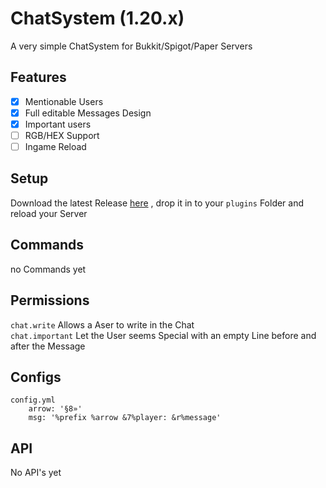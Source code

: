 # ChatSystem (1.20.x)
A very simple ChatSystem for Bukkit/Spigot/Paper Servers
## Features
- [x] Mentionable Users
- [x] Full editable Messages Design
- [x] Important users 
- [ ] RGB/HEX Support
- [ ] Ingame Reload
## Setup
Download the latest Release [here](https://github.com/FemRene/ChatSystem/releases/latest/download/ChatSystem.jar)
, drop it in to your `plugins` Folder and reload your Server
## Commands
no Commands yet
## Permissions
`chat.write` Allows a Aser to write in the Chat<br/>
`chat.important` Let the User seems Special with an empty Line before and after the Message
## Configs
```
config.yml
    arrow: '§8»'
    msg: '%prefix %arrow &7%player: &r%message'
```
## API
No API's yet